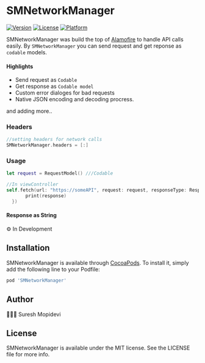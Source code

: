 # SMNetworkManager

[![Version](https://img.shields.io/cocoapods/v/SMNetworkManager.svg?style=flat)](https://cocoapods.org/pods/SMNetworkManager)
[![License](https://img.shields.io/cocoapods/l/SMNetworkManager.svg?style=flat)](https://cocoapods.org/pods/SMNetworkManager)
[![Platform](https://img.shields.io/cocoapods/p/SMNetworkManager.svg?style=flat)](https://cocoapods.org/pods/SMNetworkManager)

SMNetworkManager was build the top of [Alamofire](https://github.com/Alamofire/Alamofire) to handle API calls easily. By `SMNetworkManager` you can send request and get reponse as `codable` models. 

#### Highlights
- Send request as `Codable`
- Get response as `Codable model`
- Custom error dialoges for bad requests
- Native JSON encoding and decoding procress.

and adding more..

### Headers
 ```swift
//setting headers for network calls
SMNetworkManager.headers = [:]
```
### Usage
```swift
let request = RequestModel() ///Codable

//In viewController
self.fetch(url: "https://someAPI", request: request, responseType: ResponseModel.self, paramEncoding: .default) { [weak self] (response) in
       print(response)
  })
```
#### Response as String

⚙️ In Development

## Installation

SMNetworkManager is available through [CocoaPods](https://cocoapods.org/SMNetworkManager). To install
it, simply add the following line to your Podfile:

```ruby
pod 'SMNetworkManager'
```

## Author

🙍🏻‍♂️ Suresh Mopidevi

## License

SMNetworkManager is available under the MIT license. See the LICENSE file for more info.
